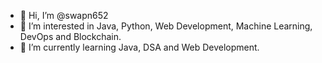 - 👋 Hi, I’m @swapn652
- 👀 I’m interested in Java, Python, Web Development, Machine Learning, DevOps and Blockchain.
- 🌱 I’m currently learning Java, DSA and Web Development.


<!---
swapn652/swapn652 is a ✨ special ✨ repository because its `README.md` (this file) appears on your GitHub profile.
You can click the Preview link to take a look at your changes.
--->
